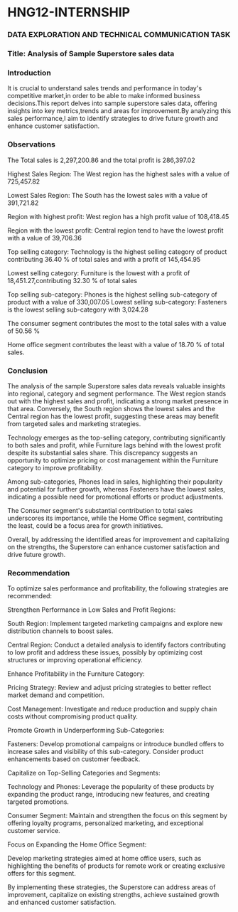 # HNG12-INTERNSHIP

### DATA EXPLORATION AND TECHNICAL COMMUNICATION TASK

### Title: Analysis of Sample Superstore sales data

### Introduction

It is crucial to understand sales trends and performance in today's competitive market,in order to be able to make informed business decisions.This report delves into sample superstore sales data, offering insights into key metrics,trends and areas for improvement.By analyzing this sales performance,I aim to identify strategies to drive future growth and enhance customer satisfaction.

### Observations
The Total sales is 2,297,200.86 and the total profit is 286,397.02

Highest Sales Region: The West region has the highest sales with a value of 725,457.82

Lowest Sales Region: The South has the lowest sales with a value of 391,721.82

Region with highest profit: West region has a high profit value of 108,418.45

Region with the lowest profit: Central region tend to have the lowest profit with a value of 39,706.36

Top selling category: Technology is the highest selling category of product contributing 36.40 % of total sales and with a profit of 145,454.95 

Lowest selling category: Furniture is the lowest with a profit of 18,451.27,contributing 32.30 % of total sales

Top selling sub-category: Phones is the highest selling sub-category of product with a value of 330,007.05
Lowest selling sub-category: Fasteners is the lowest selling sub-category with 3,024.28

The consumer segment contributes the most to the total sales with a value of  50.56 %

Home office segment contributes the least with a value of 18.70 % of total sales.

### Conclusion

The analysis of the sample Superstore sales data reveals valuable insights into regional, category and segment performance. The West region stands out with the highest sales and profit, indicating a strong market presence in that area. Conversely, the South region shows the lowest sales and the Central region has the lowest profit, suggesting these areas may benefit from targeted sales and marketing strategies.

Technology emerges as the top-selling category, contributing significantly to both sales and profit, while Furniture lags behind with the lowest profit despite its substantial sales share. This discrepancy suggests an opportunity to optimize pricing or cost management within the Furniture category to improve profitability.

Among sub-categories, Phones lead in sales, highlighting their popularity and potential for further growth, whereas Fasteners have the lowest sales, indicating a possible need for promotional efforts or product adjustments.

The Consumer segment's substantial contribution to total sales underscores its importance, while the Home Office segment, contributing the least, could be a focus area for growth initiatives.

Overall, by addressing the identified areas for improvement and capitalizing on the strengths, the Superstore can enhance customer satisfaction and drive future growth.

### Recommendation

To optimize sales performance and profitability, the following strategies are recommended:

Strengthen Performance in Low Sales and Profit Regions:

South Region: Implement targeted marketing campaigns and explore new distribution channels to boost sales.

Central Region: Conduct a detailed analysis to identify factors contributing to low profit and address these issues, possibly by optimizing cost structures or improving operational efficiency.

Enhance Profitability in the Furniture Category:

Pricing Strategy: Review and adjust pricing strategies to better reflect market demand and competition.

Cost Management: Investigate and reduce production and supply chain costs without compromising product quality.

Promote Growth in Underperforming Sub-Categories:

Fasteners: Develop promotional campaigns or introduce bundled offers to increase sales and visibility of this sub-category. Consider product enhancements based on customer feedback.

Capitalize on Top-Selling Categories and Segments:

Technology and Phones: Leverage the popularity of these products by expanding the product range, introducing new features, and creating targeted promotions.

Consumer Segment: Maintain and strengthen the focus on this segment by offering loyalty programs, personalized marketing, and exceptional customer service.

Focus on Expanding the Home Office Segment:

Develop marketing strategies aimed at home office users, such as highlighting the benefits of products for remote work or creating exclusive offers for this segment.

By implementing these strategies, the Superstore can address areas of improvement, capitalize on existing strengths, achieve sustained growth and enhanced customer satisfaction.
